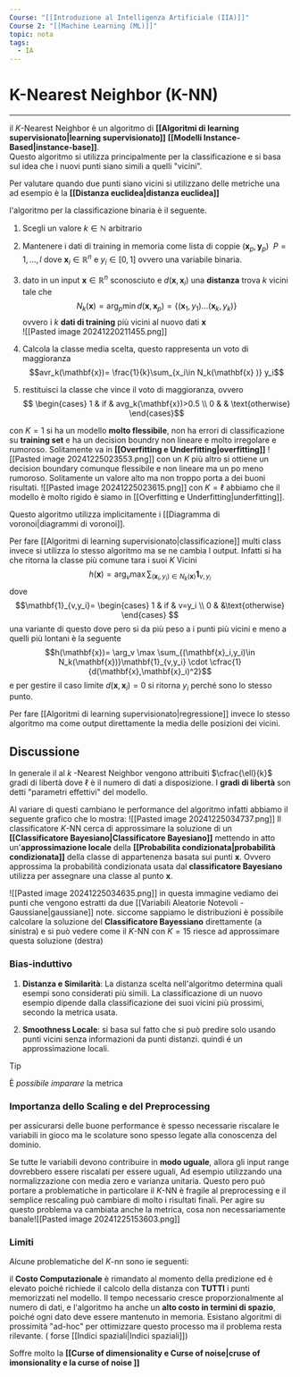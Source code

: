 ```yaml
---
Course: "[[Introduzione al Intelligenza Artificiale (IIA)]]"
Course 2: "[[Machine Learning (ML)]]"
topic: nota
tags:
  - IA
---
```

[]()
# K-Nearest Neighbor (K-NN)
---
il $K$-Nearest Neighbor è un algoritmo di __[[Algoritmi di learning supervisionato|learning supervisionato]]__ __[[Modelli Instance-Based|instance-base]]__.  
Questo algoritmo si utilizza principalmente per la classificazione e si basa sul idea  che i nuovi punti siano simili a quelli "vicini".

Per valutare quando due punti siano vicini si utilizzano delle metriche una ad esempio è la __[[Distanza euclidea|distanza euclidea]]__ 


l'algoritmo per la classificazione binaria è il seguente. 
1. Scegli un valore $k \in \mathbb{N}$ arbitrario 
2. Mantenere i dati di training  in memoria come lista  di coppie $( \mathbf{x}_p, \mathbf{y}_p) \ \ P=1,\dots,l$ dove $\mathbf{x}_i\in \mathbb{R}^n$ e $y_i\in [0,1]$ ovvero una variabile binaria.
3. dato in un input $\mathbf{x}\in \mathbb{R}^n$ sconosciuto e $d(\mathbf{x},\mathbf{x}_i)$ una __distanza__ trova $k$ vicini tale che  $$N_k(\mathbf{x})= \arg_p \min d(\mathbf{x} ,\mathbf{x}_p) = \{(\mathbf{x}_1,y_1)\dots(\mathbf{x}_k,y_k)\}$$ ovvero i $k$  __dati di training__ più vicini al nuovo dati $\mathbf{x}$  
![[Pasted image 20241220211455.png]]

4. Calcola la classe media scelta, questo rappresenta un voto di maggioranza  $$avr_k(\mathbf{x})= \frac{1}{k}\sum_{x_i\in N_k(\mathbf{x} )} y_i$$
5. restituisci la classe che vince il voto di maggioranza, ovvero$$
\begin{cases}
1 & if & avg_k(\mathbf{x})>0.5 \\
0 & & \text{otherwise}
\end{cases}$$ 


con $K=1$ si ha un modello __molto flessibile__, non ha errori di classificazione su __training set__ e ha un decision boundry non lineare e molto irregolare e rumoroso. Solitamente va in __[[Overfitting e Underfitting|overfitting]]__
![[Pasted image 20241225023553.png]]
con un $K$ più altro si ottiene un decision boundary comunque flessibile e non lineare ma un po meno rumoroso. Solitamente un valore alto ma non troppo porta a dei buoni risultati.
![[Pasted image 20241225023615.png]]
con $K=\ell$ abbiamo che il modello è molto rigido è siamo in [[Overfitting e Underfitting|underfitting]].

Questo algoritmo utilizza implicitamente i [[Diagramma di voronoi|diagrammi di voronoi]].


Per fare [[Algoritmi di learning supervisionato|classificazione]] multi class invece si utilizza lo stesso algoritmo ma se ne cambia l output. Infatti si ha che ritorna la classe più comune tara i suoi $K$ Vicini$$h(\mathbf{x})= \arg_v \max \sum_{(\mathbf{x}_i,y_i)\in N_k(\mathbf{x})}\mathbf{1}_{v,y_i}$$dove $$\mathbf{1}_{v,y_i}=
\begin{cases}
1 & if & v=y_i \\
0 & &\text{otherwise} 
\end{cases}
$$ una variante di questo dove pero si da più peso a i punti più vicini e meno a quelli più lontani è la seguente $$h(\mathbf{x})= \arg_v \max \sum_{(\mathbf{x}_i,y_i)\in N_k(\mathbf{x})}\mathbf{1}_{v,y_i} \cdot \cfrac{1}{d(\mathbf{x},\mathbf{x}_i)^2}$$ e per gestire il caso limite $d(\mathbf{x},\mathbf{x}_i)=0$ si ritorna $y_i$ perché sono lo stesso punto.



Per fare [[Algoritmi di learning supervisionato|regressione]] invece lo stesso algoritmo ma come output direttamente la media delle posizioni dei vicini.



## Discussione
In generale il al $k$ -Nearest Neighbor vengono attribuiti $\cfrac{\ell}{k}$ gradi di libertà  dove $\ell$  è il numero di dati a disposizione.
I __gradi di libertà__ son detti "parametri effettivi" del modello.

Al variare di questi cambiano le performance del algoritmo infatti abbiamo il seguente grafico che lo mostra:
![[Pasted image 20241225034737.png]]
Il classificatore $K$-NN cerca di approssimare la soluzione di un __[[Classificatore Bayesiano|Classificatore Bayesiano]]__ mettendo in atto un'__approssimazione locale__ della  __[[Probabilita condizionata|probabilità condizionata]]__ della classe di appartenenza basata sui punti $\mathbf{x}$. Ovvero approssima la  probabilità condizionata usata dal __classificatore Bayesiano__ utilizza per assegnare una classe al punto $\mathbf{x}$.

![[Pasted image 20241225034635.png]]
in questa immagine vediamo dei punti che vengono estratti  da due [[Variabili Aleatorie Notevoli - Gaussiane|gaussiane]] note. siccome sappiamo le distribuzioni è possibile calcolare la soluzione del __Classificatore Bayessiano__ direttamente (a sinistra)  e si può vedere come  il $K$-NN con $K=15$ riesce ad approssimare questa soluzione (destra)



### Bias-induttivo
1. __Distanza e Similarità__:  La distanza scelta nell'algoritmo determina quali esempi sono considerati più simili. La classificazione di un nuovo esempio dipende dalla classificazione dei suoi vicini più prossimi, secondo la metrica usata.

2. __Smoothness Locale__: si basa sul fatto che si può predire solo usando punti vicini senza informazioni da punti distanzi. quindi é un approssimazione locali. 
>[!tip] 
>È _possibile imparare_ la metrica 


### Importanza dello Scaling e del Preprocessing

per assicurarsi delle buone performance è spesso necessarie riscalare le variabili in gioco ma le scolature sono spesso legate alla conoscenza del dominio.

Se tutte le variabili devono contribuire in __modo uguale__, allora gli input range dovrebbero essere riscalati per essere uguali, Ad esempio utilizzando una normalizzazione con media zero e varianza unitaria.  Questo pero può portare a problematiche in particolare il $K$-NN è  fragile al preprocessing e il semplice rescaling può cambiare di molto i risultati finali. Per agire su questo problema va cambiata anche la metrica, cosa non necessariamente banale![[Pasted image 20241225153603.png]]


### Limiti
Alcune problematiche del $K$-nn sono ie seguenti:

il __Costo Computazionale__ è rimandato al momento della predizione ed è elevato poiché richiede il calcolo della distanza con __TUTTI__ i punti memorizzati nel modello. Il tempo necessario cresce proporzionalmente al numero di dati, e l'algoritmo ha anche un __alto costo in termini di spazio__, poiché ogni dato deve essere mantenuto in memoria.  Esistano algoritmi di prossimità "ad-hoc" per ottimizzare questo processo ma il problema resta rilevante. ( forse [[Indici spaziali|Indici spaziali]])


Soffre molto la **[[Curse of dimensionality e Curse of noise|cruse of imonsionality e la curse of noise ]]**










 
 
  